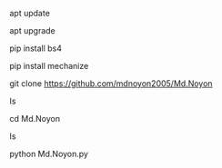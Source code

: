 apt update

apt upgrade

pip install bs4

pip install mechanize

git clone https://github.com/mdnoyon2005/Md.Noyon

Is

cd Md.Noyon

Is

python Md.Noyon.py
